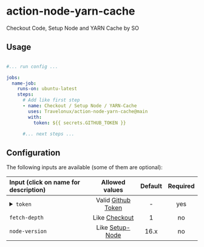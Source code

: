 # action-node-yarn-cache

Checkout Code, Setup Node and YARN Cache by SO

## Usage

```yaml

#... run config ...

jobs:
  name-job:
    runs-on: ubuntu-latest
    steps:
      # Add like first step
      - name: Checkout / Setup Node / YARN-Cache
        uses: Travelonux/action-node-yarn-cache@main
        with:
          token: ${{ secrets.GITHUB_TOKEN }}

      #... next steps ...     

```

## Configuration

The following inputs are available (some of them are optional):

| Input (click on name for description)                                                                                                     |                      Allowed values                      | Default | Required
|:------------------------------------------------------------------------------------------------------------------------------------------|:--------------------------------------------------------:|:-------:|:---------:|
| <details><summary>`token`</summary><br/>Github Personal Access Token with permission on repo (or `${{ secrets.GITHUB_TOKEN }}`)</details> | Valid [Github Token](https://github.com/settings/tokens) |    -    |    yes
| <summary>`fetch-depth`</summary>                                                                                                          |   Like [Checkout](https://github.com/actions/checkout)   |    1    |    no
| <summary>`node-version`</summary>                                                                                                          | Like [Setup-Node](https://github.com/actions/setup-node) |    16.x    |    no    


